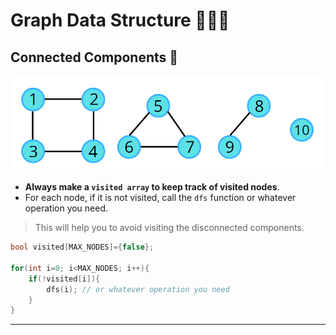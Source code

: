 # Graph Data Structure 🧑🏻‍💻

## Connected Components 🧩

![connected components](./assets/connected-components.png)

- **Always make a `visited array` to keep track of visited nodes**.
- For each node, if it is not visited, call the `dfs` function or whatever operation you need.
> This will help you to avoid visiting the disconnected components.

```cpp
bool visited[MAX_NODES]={false};

for(int i=0; i<MAX_NODES; i++){
    if(!visited[i]){
        dfs(i); // or whatever operation you need
    }
}
```

---


